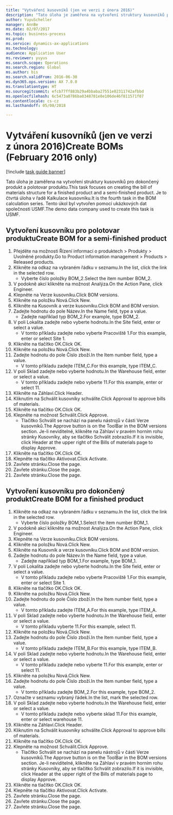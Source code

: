 ```yaml
--- 
title: "Vytváření kusovníků (jen ve verzi z února 2016)"
description: "Tato úloha je zaměřena na vytvoření struktury kusovníků pro dokončený produkt a polotovar produktu."
author: YuyuScheller
manager: AnnBe
ms.date: 02/07/2017
ms.topic: business-process
ms.prod: 
ms.service: dynamics-ax-applications
ms.technology: 
audience: Application User
ms.reviewer: yuyus
ms.search.scope: Operations
ms.search.region: Global
ms.author: bis
ms.search.validFrom: 2016-06-30
ms.dyn365.ops.version: AX 7.0.0
ms.translationtype: HT
ms.sourcegitcommit: efcb77ff883b29a4bbaba27551e02311742afbbd
ms.openlocfilehash: 6c5473a0786ba0348701e8e106de46f811571f07
ms.contentlocale: cs-cz
ms.lasthandoff: 05/08/2018

---
```

# <a name="create-boms-february-2016-only"></a><span data-ttu-id="cde49-103">Vytváření kusovníků (jen ve verzi z února 2016)</span><span class="sxs-lookup"><span data-stu-id="cde49-103">Create BOMs (February 2016 only)</span></span>

[!include [task guide banner](../../includes/task-guide-banner.md)]

<span data-ttu-id="cde49-104">Tato úloha je zaměřena na vytvoření struktury kusovníků pro dokončený produkt a polotovar produktu.</span><span class="sxs-lookup"><span data-stu-id="cde49-104">This task focuses on creating the bill of materials structure for a finished product and a semi-finished product.</span></span> <span data-ttu-id="cde49-105">Je to čtvrtá úloha v řadě Kalkulace kusovníku.</span><span class="sxs-lookup"><span data-stu-id="cde49-105">It is the fourth task in the BOM calculation series.</span></span> <span data-ttu-id="cde49-106">Tento úkol byl vytvořen pomocí ukázkových dat společnosti USMF.</span><span class="sxs-lookup"><span data-stu-id="cde49-106">The demo data company used to create this task is USMF.</span></span>


## <a name="create-bom-for-a-semi-finished-product"></a><span data-ttu-id="cde49-107">Vytvoření kusovníku pro polotovar produktu</span><span class="sxs-lookup"><span data-stu-id="cde49-107">Create BOM for a semi-finished product</span></span>
1. <span data-ttu-id="cde49-108">Přejděte na možnosti Řízení informací o produktech > Produkty > Uvolněné produkty.</span><span class="sxs-lookup"><span data-stu-id="cde49-108">Go to Product information management > Products > Released products.</span></span>
2. <span data-ttu-id="cde49-109">Klikněte na odkaz na vybraném řádku v seznamu.</span><span class="sxs-lookup"><span data-stu-id="cde49-109">In the list, click the link in the selected row.</span></span>
    * <span data-ttu-id="cde49-110">Vyberte číslo položky BOM_2.</span><span class="sxs-lookup"><span data-stu-id="cde49-110">Select the item number BOM_2.</span></span>  
3. <span data-ttu-id="cde49-111">V podokně akcí klikněte na možnost Analýza.</span><span class="sxs-lookup"><span data-stu-id="cde49-111">On the Action Pane, click Engineer.</span></span>
4. <span data-ttu-id="cde49-112">Klepněte na Verze kusovníku.</span><span class="sxs-lookup"><span data-stu-id="cde49-112">Click BOM versions.</span></span>
5. <span data-ttu-id="cde49-113">Klikněte na položku Nová.</span><span class="sxs-lookup"><span data-stu-id="cde49-113">Click New.</span></span>
6. <span data-ttu-id="cde49-114">Klikněte na Kusovník a verze kusovníku.</span><span class="sxs-lookup"><span data-stu-id="cde49-114">Click BOM and BOM version.</span></span>
7. <span data-ttu-id="cde49-115">Zadejte hodnotu do pole Název.</span><span class="sxs-lookup"><span data-stu-id="cde49-115">In the Name field, type a value.</span></span>
    * <span data-ttu-id="cde49-116">Zadejte například typ BOM_2.</span><span class="sxs-lookup"><span data-stu-id="cde49-116">For example, type BOM_2.</span></span>  
8. <span data-ttu-id="cde49-117">V poli Lokalita zadejte nebo vyberte hodnotu.</span><span class="sxs-lookup"><span data-stu-id="cde49-117">In the Site field, enter or select a value.</span></span>
    * <span data-ttu-id="cde49-118">V tomto příkladu zadejte nebo vyberte Pracoviště 1.</span><span class="sxs-lookup"><span data-stu-id="cde49-118">For this example, enter or select Site 1.</span></span>  
9. <span data-ttu-id="cde49-119">Klikněte na tlačítko OK.</span><span class="sxs-lookup"><span data-stu-id="cde49-119">Click OK.</span></span>
10. <span data-ttu-id="cde49-120">Klikněte na položku Nová.</span><span class="sxs-lookup"><span data-stu-id="cde49-120">Click New.</span></span>
11. <span data-ttu-id="cde49-121">Zadejte hodnotu do pole Číslo zboží.</span><span class="sxs-lookup"><span data-stu-id="cde49-121">In the Item number field, type a value.</span></span>
    * <span data-ttu-id="cde49-122">V tomto příkladu zadejte ITEM_C.</span><span class="sxs-lookup"><span data-stu-id="cde49-122">For this example, type ITEM_C.</span></span>  
12. <span data-ttu-id="cde49-123">V poli Sklad zadejte nebo vyberte hodnotu.</span><span class="sxs-lookup"><span data-stu-id="cde49-123">In the Warehouse field, enter or select a value.</span></span>
    * <span data-ttu-id="cde49-124">V tomto příkladu zadejte nebo vyberte 11.</span><span class="sxs-lookup"><span data-stu-id="cde49-124">For this example, enter or select 11.</span></span>  
13. <span data-ttu-id="cde49-125">Klikněte na Záhlaví.</span><span class="sxs-lookup"><span data-stu-id="cde49-125">Click Header.</span></span>
14. <span data-ttu-id="cde49-126">Kliknutím na Schválit kusovníky schválíte.</span><span class="sxs-lookup"><span data-stu-id="cde49-126">Click Approval to approve bills of materials.</span></span>
15. <span data-ttu-id="cde49-127">Klikněte na tlačítko OK.</span><span class="sxs-lookup"><span data-stu-id="cde49-127">Click OK.</span></span>
16. <span data-ttu-id="cde49-128">Klepněte na možnost Schválit.</span><span class="sxs-lookup"><span data-stu-id="cde49-128">Click Approve.</span></span>
    * <span data-ttu-id="cde49-129">Tlačítko Schválit se nachází na panelu nástrojů v části Verze kusovníků.</span><span class="sxs-lookup"><span data-stu-id="cde49-129">The Approve button is on the ToolBar in the  BOM versions section.</span></span> <span data-ttu-id="cde49-130">Je-li neviditelné, klikněte na Záhlaví v pravém horním rohu stránky Kusovníky, aby se tlačítko Schválit zobrazilo.</span><span class="sxs-lookup"><span data-stu-id="cde49-130">If it is invisible, click Header at the upper right of the Bills of materials page to display Approve.</span></span>  
17. <span data-ttu-id="cde49-131">Klikněte na tlačítko OK.</span><span class="sxs-lookup"><span data-stu-id="cde49-131">Click OK.</span></span>
18. <span data-ttu-id="cde49-132">Klepněte na tlačítko Aktivovat.</span><span class="sxs-lookup"><span data-stu-id="cde49-132">Click Activate.</span></span>
19. <span data-ttu-id="cde49-133">Zavřete stránku.</span><span class="sxs-lookup"><span data-stu-id="cde49-133">Close the page.</span></span>
20. <span data-ttu-id="cde49-134">Zavřete stránku.</span><span class="sxs-lookup"><span data-stu-id="cde49-134">Close the page.</span></span>
21. <span data-ttu-id="cde49-135">Zavřete stránku.</span><span class="sxs-lookup"><span data-stu-id="cde49-135">Close the page.</span></span>

## <a name="create-bom-for-a-finished-product"></a><span data-ttu-id="cde49-136">Vytvoření kusovníku pro dokončený produkt</span><span class="sxs-lookup"><span data-stu-id="cde49-136">Create BOM for a finished product</span></span>
1. <span data-ttu-id="cde49-137">Klikněte na odkaz na vybraném řádku v seznamu.</span><span class="sxs-lookup"><span data-stu-id="cde49-137">In the list, click the link in the selected row.</span></span>
    * <span data-ttu-id="cde49-138">Vyberte číslo položky BOM_1.</span><span class="sxs-lookup"><span data-stu-id="cde49-138">Select the item number BOM_1.</span></span>  
2. <span data-ttu-id="cde49-139">V podokně akcí klikněte na možnost Analýza.</span><span class="sxs-lookup"><span data-stu-id="cde49-139">On the Action Pane, click Engineer.</span></span>
3. <span data-ttu-id="cde49-140">Klepněte na Verze kusovníku.</span><span class="sxs-lookup"><span data-stu-id="cde49-140">Click BOM versions.</span></span>
4. <span data-ttu-id="cde49-141">Klikněte na položku Nová.</span><span class="sxs-lookup"><span data-stu-id="cde49-141">Click New.</span></span>
5. <span data-ttu-id="cde49-142">Klikněte na Kusovník a verze kusovníku.</span><span class="sxs-lookup"><span data-stu-id="cde49-142">Click BOM and BOM version.</span></span>
6. <span data-ttu-id="cde49-143">Zadejte hodnotu do pole Název.</span><span class="sxs-lookup"><span data-stu-id="cde49-143">In the Name field, type a value.</span></span>
    * <span data-ttu-id="cde49-144">Zadejte například typ BOM_1.</span><span class="sxs-lookup"><span data-stu-id="cde49-144">For example, type BOM_1.</span></span>  
7. <span data-ttu-id="cde49-145">V poli Lokalita zadejte nebo vyberte hodnotu.</span><span class="sxs-lookup"><span data-stu-id="cde49-145">In the Site field, enter or select a value.</span></span>
    * <span data-ttu-id="cde49-146">V tomto příkladu zadejte nebo vyberte Pracoviště 1.</span><span class="sxs-lookup"><span data-stu-id="cde49-146">For this example, enter or select Site 1.</span></span>  
8. <span data-ttu-id="cde49-147">Klikněte na tlačítko OK.</span><span class="sxs-lookup"><span data-stu-id="cde49-147">Click OK.</span></span>
9. <span data-ttu-id="cde49-148">Klikněte na položku Nová.</span><span class="sxs-lookup"><span data-stu-id="cde49-148">Click New.</span></span>
10. <span data-ttu-id="cde49-149">Zadejte hodnotu do pole Číslo zboží.</span><span class="sxs-lookup"><span data-stu-id="cde49-149">In the Item number field, type a value.</span></span>
    * <span data-ttu-id="cde49-150">V tomto příkladu zadejte ITEM_A.</span><span class="sxs-lookup"><span data-stu-id="cde49-150">For this example, type ITEM_A.</span></span>  
11. <span data-ttu-id="cde49-151">V poli Sklad zadejte nebo vyberte hodnotu.</span><span class="sxs-lookup"><span data-stu-id="cde49-151">In the Warehouse field, enter or select a value.</span></span>
    * <span data-ttu-id="cde49-152">V tomto příkladu vyberte 11.</span><span class="sxs-lookup"><span data-stu-id="cde49-152">For this example, select 11.</span></span>  
12. <span data-ttu-id="cde49-153">Klikněte na položku Nová.</span><span class="sxs-lookup"><span data-stu-id="cde49-153">Click New.</span></span>
13. <span data-ttu-id="cde49-154">Zadejte hodnotu do pole Číslo zboží.</span><span class="sxs-lookup"><span data-stu-id="cde49-154">In the Item number field, type a value.</span></span>
    * <span data-ttu-id="cde49-155">V tomto příkladu zadejte ITEM_B.</span><span class="sxs-lookup"><span data-stu-id="cde49-155">For this example, type ITEM_B.</span></span>  
14. <span data-ttu-id="cde49-156">V poli Sklad zadejte nebo vyberte hodnotu.</span><span class="sxs-lookup"><span data-stu-id="cde49-156">In the Warehouse field, enter or select a value.</span></span>
    * <span data-ttu-id="cde49-157">V tomto příkladu zadejte nebo vyberte 11.</span><span class="sxs-lookup"><span data-stu-id="cde49-157">For this example, enter or select 11.</span></span>  
15. <span data-ttu-id="cde49-158">Klikněte na položku Nová.</span><span class="sxs-lookup"><span data-stu-id="cde49-158">Click New.</span></span>
16. <span data-ttu-id="cde49-159">Zadejte hodnotu do pole Číslo zboží.</span><span class="sxs-lookup"><span data-stu-id="cde49-159">In the Item number field, type a value.</span></span>
    * <span data-ttu-id="cde49-160">V tomto příkladu zadejte BOM_2.</span><span class="sxs-lookup"><span data-stu-id="cde49-160">For this example, type BOM_2.</span></span>  
17. <span data-ttu-id="cde49-161">Označte v seznamu vybraný řádek.</span><span class="sxs-lookup"><span data-stu-id="cde49-161">In the list, mark the selected row.</span></span>
18. <span data-ttu-id="cde49-162">V poli Sklad zadejte nebo vyberte hodnotu.</span><span class="sxs-lookup"><span data-stu-id="cde49-162">In the Warehouse field, enter or select a value.</span></span>
    * <span data-ttu-id="cde49-163">V tomto příkladu zadejte nebo vyberte sklad 11.</span><span class="sxs-lookup"><span data-stu-id="cde49-163">For this example, enter or select warehouse 11.</span></span>  
19. <span data-ttu-id="cde49-164">Klikněte na Záhlaví.</span><span class="sxs-lookup"><span data-stu-id="cde49-164">Click Header.</span></span>
20. <span data-ttu-id="cde49-165">Kliknutím na Schválit kusovníky schválíte.</span><span class="sxs-lookup"><span data-stu-id="cde49-165">Click Approval to approve bills of materials.</span></span>
21. <span data-ttu-id="cde49-166">Klikněte na tlačítko OK.</span><span class="sxs-lookup"><span data-stu-id="cde49-166">Click OK.</span></span>
22. <span data-ttu-id="cde49-167">Klepněte na možnost Schválit.</span><span class="sxs-lookup"><span data-stu-id="cde49-167">Click Approve.</span></span>
    * <span data-ttu-id="cde49-168">Tlačítko Schválit se nachází na panelu nástrojů v části Verze kusovníků.</span><span class="sxs-lookup"><span data-stu-id="cde49-168">The Approve button is on the ToolBar in the  BOM versions section.</span></span> <span data-ttu-id="cde49-169">Je-li neviditelné, klikněte na Záhlaví v pravém horním rohu stránky Kusovníky, aby se tlačítko Schválit zobrazilo.</span><span class="sxs-lookup"><span data-stu-id="cde49-169">If it is invisible, click Header at the upper right of the Bills of materials page to display Approve.</span></span>  
23. <span data-ttu-id="cde49-170">Klikněte na tlačítko OK.</span><span class="sxs-lookup"><span data-stu-id="cde49-170">Click OK.</span></span>
24. <span data-ttu-id="cde49-171">Klepněte na tlačítko Aktivovat.</span><span class="sxs-lookup"><span data-stu-id="cde49-171">Click Activate.</span></span>
25. <span data-ttu-id="cde49-172">Zavřete stránku.</span><span class="sxs-lookup"><span data-stu-id="cde49-172">Close the page.</span></span>
26. <span data-ttu-id="cde49-173">Zavřete stránku.</span><span class="sxs-lookup"><span data-stu-id="cde49-173">Close the page.</span></span>
27. <span data-ttu-id="cde49-174">Zavřete stránku.</span><span class="sxs-lookup"><span data-stu-id="cde49-174">Close the page.</span></span>


